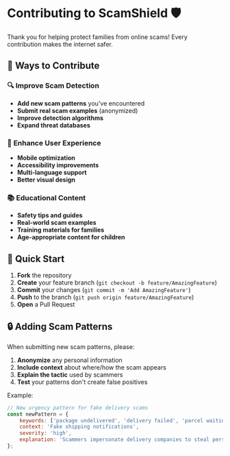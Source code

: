 # Contributing to ScamShield 🛡️

Thank you for helping protect families from online scams! Every contribution makes the internet safer.

## 🎯 **Ways to Contribute**

### 🔍 **Improve Scam Detection**
- **Add new scam patterns** you've encountered
- **Submit real scam examples** (anonymized)
- **Improve detection algorithms**
- **Expand threat databases**

### 🎨 **Enhance User Experience**
- **Mobile optimization**
- **Accessibility improvements** 
- **Multi-language support**
- **Better visual design**

### 📚 **Educational Content**
- **Safety tips and guides**
- **Real-world scam examples**
- **Training materials for families**
- **Age-appropriate content for children**

## 🚀 **Quick Start**

1. **Fork** the repository
2. **Create** your feature branch (`git checkout -b feature/AmazingFeature`)
3. **Commit** your changes (`git commit -m 'Add AmazingFeature'`)
4. **Push** to the branch (`git push origin feature/AmazingFeature`)
5. **Open** a Pull Request

## 🔒 **Adding Scam Patterns**

When submitting new scam patterns, please:

1. **Anonymize** any personal information
2. **Include context** about where/how the scam appears
3. **Explain the tactic** used by scammers
4. **Test** your patterns don't create false positives

Example:
```javascript
// New urgency pattern for fake delivery scams
const newPattern = {
    keywords: ['package undelivered', 'delivery failed', 'parcel waiting'],
    context: 'Fake shipping notifications',
    severity: 'high',
    explanation: 'Scammers impersonate delivery companies to steal personal info'
};
